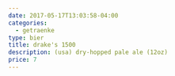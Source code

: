```yaml
---
date: 2017-05-17T13:03:58-04:00
categories:
  - getraenke
type: bier
title: drake's 1500
description: (usa) dry-hopped pale ale (12oz)
price: 7
---
```

